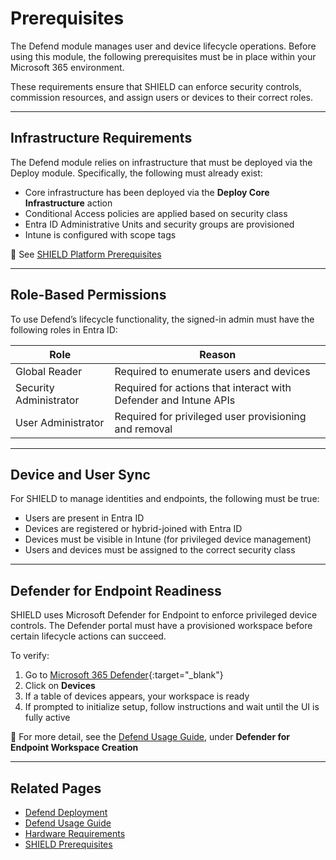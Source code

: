 # Prerequisites

The Defend module manages user and device lifecycle operations. Before using this module, the following prerequisites must be in place within your Microsoft 365 environment.

These requirements ensure that SHIELD can enforce security controls, commission resources, and assign users or devices to their correct roles.

---

## Infrastructure Requirements

The Defend module relies on infrastructure that must be deployed via the Deploy module. Specifically, the following must already exist:

- Core infrastructure has been deployed via the **Deploy Core Infrastructure** action
- Conditional Access policies are applied based on security class
- Entra ID Administrative Units and security groups are provisioned
- Intune is configured with scope tags

📖 See [SHIELD Platform Prerequisites](../Prerequisites.md)

---

## Role-Based Permissions

To use Defend’s lifecycle functionality, the signed-in admin must have the following roles in Entra ID:

| Role | Reason |
|------|--------|
| Global Reader | Required to enumerate users and devices |
| Security Administrator | Required for actions that interact with Defender and Intune APIs |
| User Administrator | Required for privileged user provisioning and removal |

---

## Device and User Sync

For SHIELD to manage identities and endpoints, the following must be true:

- Users are present in Entra ID
- Devices are registered or hybrid-joined with Entra ID
- Devices must be visible in Intune (for privileged device management)
- Users and devices must be assigned to the correct security class

---

## Defender for Endpoint Readiness

SHIELD uses Microsoft Defender for Endpoint to enforce privileged device controls. The Defender portal must have a provisioned workspace before certain lifecycle actions can succeed.

To verify:

1. Go to [Microsoft 365 Defender](https://security.microsoft.com){:target="_blank"}
2. Click on **Devices**
3. If a table of devices appears, your workspace is ready
4. If prompted to initialize setup, follow instructions and wait until the UI is fully active

📖 For more detail, see the [Defend Usage Guide](Usage-Guide.md), under **Defender for Endpoint Workspace Creation**

---

## Related Pages

- [Defend Deployment](Deployment.md)
- [Defend Usage Guide](Usage-Guide.md)
- [Hardware Requirements](Reference.md)
- [SHIELD Prerequisites](../Prerequisites.md)

